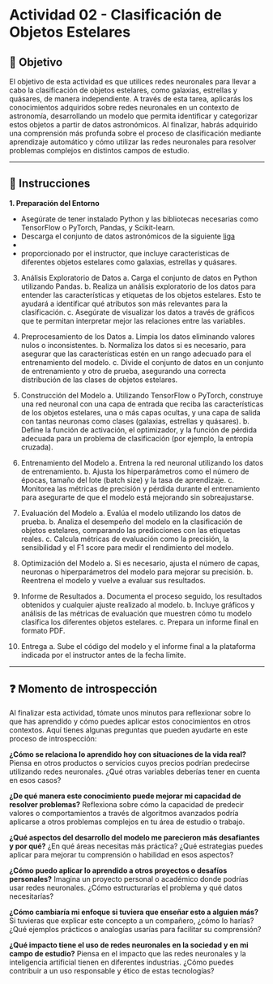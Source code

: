 # **Actividad 02 - Clasificación de Objetos Estelares**

## 🎯 **Objetivo**
El objetivo de esta actividad es que utilices redes neuronales para llevar a cabo la clasificación de objetos estelares, como galaxias, estrellas y quásares, de manera independiente. A través de esta tarea, aplicarás los conocimientos adquiridos sobre redes neuronales en un contexto de astronomía, desarrollando un modelo que permita identificar y categorizar estos objetos a partir de datos astronómicos. Al finalizar, habrás adquirido una comprensión más profunda sobre el proceso de clasificación mediante aprendizaje automático y cómo utilizar las redes neuronales para resolver problemas complejos en distintos campos de estudio.

---

## 📑 Instrucciones
**1.	Preparación del Entorno**
* Asegúrate de tener instalado Python y las bibliotecas necesarias como TensorFlow o PyTorch, Pandas, y Scikit-learn.
* Descarga el conjunto de datos astronómicos de la siguiente [liga](https://www.kaggle.com/datasets/fedesoriano/stellar-classification-dataset-sdss17) 
*
* proporcionado por el instructor, que incluye características de diferentes objetos estelares como galaxias, estrellas y quásares.

3.	Análisis Exploratorio de Datos
a.	Carga el conjunto de datos en Python utilizando Pandas.
b.	Realiza un análisis exploratorio de los datos para entender las características y etiquetas de los objetos estelares. Esto te ayudará a identificar qué atributos son más relevantes para la clasificación.
c.	Asegúrate de visualizar los datos a través de gráficos que te permitan interpretar mejor las relaciones entre las variables.

4.	Preprocesamiento de los Datos
a.	Limpia los datos eliminando valores nulos o inconsistentes.
b.	Normaliza los datos si es necesario, para asegurar que las características estén en un rango adecuado para el entrenamiento del modelo.
c.	Divide el conjunto de datos en un conjunto de entrenamiento y otro de prueba, asegurando una correcta distribución de las clases de objetos estelares.

5.	Construcción del Modelo
a.	Utilizando TensorFlow o PyTorch, construye una red neuronal con una capa de entrada que reciba las características de los objetos estelares, una o más capas ocultas, y una capa de salida con tantas neuronas como clases (galaxias, estrellas y quásares).
b.	Define la función de activación, el optimizador, y la función de pérdida adecuada para un problema de clasificación (por ejemplo, la entropía cruzada).

6.	Entrenamiento del Modelo
a.	Entrena la red neuronal utilizando los datos de entrenamiento.
b.	Ajusta los hiperparámetros como el número de épocas, tamaño del lote (batch size) y la tasa de aprendizaje.
c.	Monitorea las métricas de precisión y pérdida durante el entrenamiento para asegurarte de que el modelo está mejorando sin sobreajustarse.

7.	Evaluación del Modelo
a.	Evalúa el modelo utilizando los datos de prueba.
b.	Analiza el desempeño del modelo en la clasificación de objetos estelares, comparando las predicciones con las etiquetas reales.
c.	Calcula métricas de evaluación como la precisión, la sensibilidad y el F1 score para medir el rendimiento del modelo.

8.	Optimización del Modelo
a.	Si es necesario, ajusta el número de capas, neuronas o hiperparámetros del modelo para mejorar su precisión.
b.	Reentrena el modelo y vuelve a evaluar sus resultados.

9.	Informe de Resultados
a.	Documenta el proceso seguido, los resultados obtenidos y cualquier ajuste realizado al modelo.
b.	Incluye gráficos y análisis de las métricas de evaluación que muestren cómo tu modelo clasifica los diferentes objetos estelares.
c.	Prepara un informe final en formato PDF.

10.	Entrega
a.	Sube el código del modelo y el informe final a la plataforma indicada por el instructor antes de la fecha límite.


---

## ❓ **Momento de introspección**

Al finalizar esta actividad, tómate unos minutos para reflexionar sobre lo que has aprendido y cómo puedes aplicar estos conocimientos en otros contextos. Aquí tienes algunas preguntas que pueden ayudarte en este proceso de introspección:

**¿Cómo se relaciona lo aprendido hoy con situaciones de la vida real?**
Piensa en otros productos o servicios cuyos precios podrían predecirse utilizando redes neuronales. ¿Qué otras variables deberías tener en cuenta en esos casos?

**¿De qué manera este conocimiento puede mejorar mi capacidad de resolver problemas?**
Reflexiona sobre cómo la capacidad de predecir valores o comportamientos a través de algoritmos avanzados podría aplicarse a otros problemas complejos en tu área de estudio o trabajo.

**¿Qué aspectos del desarrollo del modelo me parecieron más desafiantes y por qué?**
¿En qué áreas necesitas más práctica? ¿Qué estrategias puedes aplicar para mejorar tu comprensión o habilidad en esos aspectos?

**¿Cómo puedo aplicar lo aprendido a otros proyectos o desafíos personales?**
Imagina un proyecto personal o académico donde podrías usar redes neuronales. ¿Cómo estructurarías el problema y qué datos necesitarías?

**¿Cómo cambiaría mi enfoque si tuviera que enseñar esto a alguien más?**
 Si tuvieras que explicar este concepto a un compañero, ¿cómo lo harías? ¿Qué ejemplos prácticos o analogías usarías para facilitar su comprensión?

**¿Qué impacto tiene el uso de redes neuronales en la sociedad y en mi campo de estudio?**
Piensa en el impacto que las redes neuronales y la inteligencia artificial tienen en diferentes industrias. ¿Cómo puedes contribuir a un uso responsable y ético de estas tecnologías?





